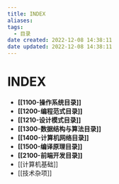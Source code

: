 ```yaml
---
title: INDEX
aliases:
tags:
  - 目录
date created: 2022-12-08 14:38:11
date updated: 2022-12-08 14:38:11
---
```


# INDEX

- **[[1100-操作系统目录]]**
- **[[1200-编程范式目录]]**
- **[[1210-设计模式目录]]**
- **[[1300-数据结构与算法目录]]**
- **[[1400-计算机网络目录]]**
- **[[1500-编译原理目录]]**
- **[[2100-前端开发目录]]**
- [[计算机基础]]
- [[技术杂项]]
